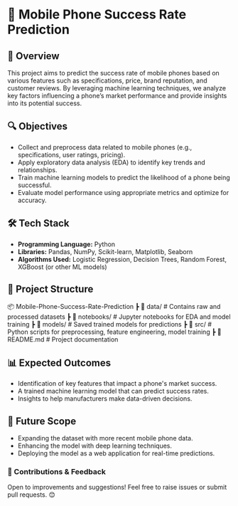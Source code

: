 # 📱 Mobile Phone Success Rate Prediction  

## 📌 Overview  
This project aims to predict the success rate of mobile phones based on various features such as specifications, price, brand reputation, and customer reviews. By leveraging machine learning techniques, we analyze key factors influencing a phone’s market performance and provide insights into its potential success.  

## 🔍 Objectives  
- Collect and preprocess data related to mobile phones (e.g., specifications, user ratings, pricing).  
- Apply exploratory data analysis (EDA) to identify key trends and relationships.  
- Train machine learning models to predict the likelihood of a phone being successful.  
- Evaluate model performance using appropriate metrics and optimize for accuracy.  

## 🛠 Tech Stack  
- **Programming Language:** Python  
- **Libraries:** Pandas, NumPy, Scikit-learn, Matplotlib, Seaborn  
- **Algorithms Used:** Logistic Regression, Decision Trees, Random Forest, XGBoost (or other ML models)  

## 📂 Project Structure  
📦 Mobile-Phone-Success-Rate-Prediction
┣ 📂 data/ # Contains raw and processed datasets
┣ 📂 notebooks/ # Jupyter notebooks for EDA and model training
┣ 📂 models/ # Saved trained models for predictions
┣ 📂 src/ # Python scripts for preprocessing, feature engineering, model training
┣ 📜 README.md # Project documentation

## 📊 Expected Outcomes  
- Identification of key features that impact a phone's market success.  
- A trained machine learning model that can predict success rates.  
- Insights to help manufacturers make data-driven decisions.  

## 🚀 Future Scope  
- Expanding the dataset with more recent mobile phone data.  
- Enhancing the model with deep learning techniques.  
- Deploying the model as a web application for real-time predictions.  

### 🤝 Contributions & Feedback  
Open to improvements and suggestions! Feel free to raise issues or submit pull requests. 😊  
